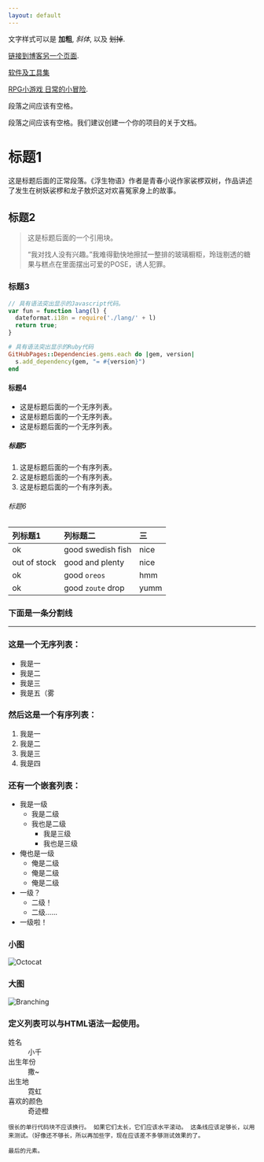 ```yaml
---
layout: default
---
```


文字样式可以是 **加粗**, _斜体_, 以及 ~~划掉~~.

[链接到博客另一个页面](./another-page.html).

[软件及工具集](./toolslist.html)

[RPG小游戏 日常的小冒险](http://butian.cafe/miracle-in-everyday-life/).

段落之间应该有空格。

段落之间应该有空格。我们建议创建一个你的项目的关于文档。

# 标题1

这是标题后面的正常段落。《浮生物语》作者是青春小说作家裟椤双树，作品讲述了发生在树妖裟椤和龙子敖炽这对欢喜冤家身上的故事。 

## 标题2

> 这是标题后面的一个引用块。
>
> “我对找人没有兴趣。”我难得勤快地擦拭一整排的玻璃橱柜，玲珑剔透的糖果与糕点在里面摆出可爱的POSE，诱人犯罪。

### 标题3

```js
// 具有语法突出显示的Javascript代码。
var fun = function lang(l) {
  dateformat.i18n = require('./lang/' + l)
  return true;
}
```

```ruby
# 具有语法突出显示的Ruby代码
GitHubPages::Dependencies.gems.each do |gem, version|
  s.add_dependency(gem, "= #{version}")
end
```

#### 标题4

*   这是标题后面的一个无序列表。
*   这是标题后面的一个无序列表。
*   这是标题后面的一个无序列表。

##### 标题5

1.  这是标题后面的一个有序列表。
2.  这是标题后面的一个有序列表。
3.  这是标题后面的一个有序列表。

###### 标题6

| 列标题1        | 列标题二          | 三 |
|:-------------|:------------------|:------|
| ok         | good swedish fish | nice  |
| out of stock | good and plenty   | nice  |
| ok           | good `oreos`      | hmm   |
| ok           | good `zoute` drop | yumm  |

### 下面是一条分割线

* * *

### 这是一个无序列表：

*   我是一
*   我是二
*   我是三
*   我是五（雾

### 然后这是一个有序列表：

1.  我是一
1.  我是二
1.  我是三
1.  我是四

### 还有一个嵌套列表：

- 我是一级
  - 我是二级
  - 我也是二级
    - 我是三级
    - 我也是三级
- 俺也是一级
  - 俺是二级
  - 俺是二级
  - 俺是二级
- 一级？
  - 二级！
  - 二级……
- 一级啦！

### 小图

![Octocat](https://www.baidu.com/img/bd_logo1.png)

### 大图

![Branching](https://guides.github.com/activities/hello-world/branching.png)


### 定义列表可以与HTML语法一起使用。

<dl>
<dt>姓名</dt>
<dd>小千</dd>
<dt>出生年份</dt>
<dd>撒~</dd>
<dt>出生地</dt>
<dd>霓虹</dd>
<dt>喜欢的颜色</dt>
<dd>奇迹橙</dd>
</dl>


```
很长的单行代码块不应该换行。 如果它们太长，它们应该水平滚动。 这条线应该足够长，以用来测试。（好像还不够长，所以再加些字，现在应该差不多够测试效果的了。
```

```
最后的元素。
```

